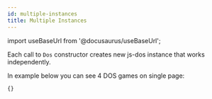 ```yaml
---
id: multiple-instances
title: Multiple Instances
---
```

import useBaseUrl from '@docusaurus/useBaseUrl';

Each call to `Dos` constructor creates new js-dos instance that works independently.

In example below you can see 4 DOS games on single page:


```html title="examples/multiple-instances.html"
{}
```